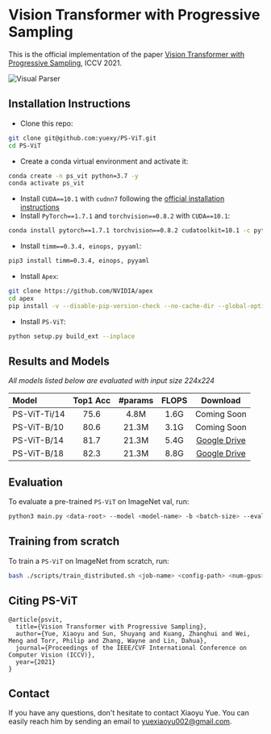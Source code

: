 # Vision Transformer with Progressive Sampling

This is the official implementation of the paper [Vision Transformer with Progressive Sampling](https://arxiv.org/abs/2108.01684), ICCV 2021.


![Visual Parser](imgs/overview.png)


## Installation Instructions
- Clone this repo:

```bash
git clone git@github.com:yuexy/PS-ViT.git
cd PS-ViT
```

- Create a conda virtual environment and activate it:

```bash
conda create -n ps_vit python=3.7 -y
conda activate ps_vit
```

- Install `CUDA==10.1` with `cudnn7` following
  the [official installation instructions](https://docs.nvidia.com/cuda/cuda-installation-guide-linux/index.html)
- Install `PyTorch==1.7.1` and `torchvision==0.8.2` with `CUDA==10.1`:

```bash
conda install pytorch==1.7.1 torchvision==0.8.2 cudatoolkit=10.1 -c pytorch
```

- Install `timm==0.3.4, einops, pyyaml`:

```bash
pip3 install timm=0.3.4, einops, pyyaml
```

- Install `Apex`:

```bash
git clone https://github.com/NVIDIA/apex
cd apex
pip install -v --disable-pip-version-check --no-cache-dir --global-option="--cpp_ext" --global-option="--cuda_ext" ./
```

- Install `PS-ViT`:

```bash
python setup.py build_ext --inplace
```


## Results and Models
*All models listed below are evaluated with input size 224x224*

| Model      | Top1 Acc | #params | FLOPS |   Download  |
| :---       |  :---:   |  :---:  | :---: |    :---:    | 
| PS-ViT-Ti/14 |  75.6    |  4.8M  | 1.6G | Coming Soon |
| PS-ViT-B/10 |  80.6    |  21.3M  | 3.1G | Coming Soon |
| PS-ViT-B/14 |  81.7    |  21.3M  | 5.4G | [Google Drive](https://drive.google.com/file/d/1FAAOCbpgPKlSe3dWIzQLg8JK6okvZkC5/view?usp=sharing) |
| PS-ViT-B/18 |  82.3    |  21.3M  | 8.8G | [Google Drive](https://drive.google.com/file/d/1KG4TdrfbNNdbNImCPCdSeQ5Y-gkDMlnr/view?usp=sharing) |

## Evaluation

To evaluate a pre-trained `PS-ViT` on ImageNet val, run:

```bash
python3 main.py <data-root> --model <model-name> -b <batch-size> --eval_checkpoint <path-to-checkpoint>
```

## Training from scratch

To train a `PS-ViT` on ImageNet from scratch, run:

```bash
bash ./scripts/train_distributed.sh <job-name> <config-path> <num-gpus>
```

## Citing PS-ViT
```
@article{psvit,
  title={Vision Transformer with Progressive Sampling},
  author={Yue, Xiaoyu and Sun, Shuyang and Kuang, Zhanghui and Wei, Meng and Torr, Philip and Zhang, Wayne and Lin, Dahua},
  journal={Proceedings of the IEEE/CVF International Conference on Computer Vision (ICCV)},
  year={2021}
}
```

## Contact
If you have any questions, don't hesitate to contact Xiaoyu Yue.
You can easily reach him by sending an email to yuexiaoyu002@gmail.com.
